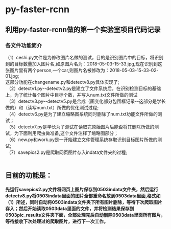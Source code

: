 # py-faster-rcnn
## 利用py-faster-rcnn做的第一个实验室项目代码记录
### 各文件功能简介
  （1）ceshi.py文件是为修改图片名做的测试，目的是识别图片中的目标，将识别到的目标数量加入图片名,如原图片名为：2018-05-03-15-33.jpg,现在识别到这张图片里有两个person,一个car,则图片名被修改为：2018-05-03-15-33-02-01.jpg;<br>这部分功能在changename.py和detectv8.py具体实现了;<br>
  （2）detectv1.py--detectv2.py是建立了文件系统后，在识别检测目标的基础上，为了统计每个图片中目标个数，并写入num.txt文件所做的测试<br>
  （3）detectv3.py--detectv5.py是合成（画变化部分包围框记录--这部分是学长做的）和（读写num.txt）所做的优化测试过程;<br>
  （4）detectv6.py是为了建立缩略图系统同时删除了num.txt功能文件所做的测试；<br>
  （5）detectv7.py是学长为了测试在读取完原始图片后能否将其删除所做的测试，为下面利用爬虫做准备,这个文件注释了缩略图部分；<br>
  （6）new.py和work.py是一开始建立文件管理系统存取识别目标图片所做的测试;<br>
  （7）savepics2.py是爬取网页图片存入indata文件夹的过程;<br>
  
## 目前的功能是：
#### 先运行savepics2.py文件将网页上图片保存到0503indata文件夹，然后运行detectv8.py将0503indata里面的图片全部重命名放到0503data里面,格式如（1）所述，同时自动将0503indata文件夹下所有图片删除，等待下次爬取图片存入；然后开始读取0503data里面的文件，并将检测结果保存到0503pic_results文件夹下面，全部处理完后自动删除0503data里面所有图片，等待接收下次处理过的爬取图片，进行下一次工作。
